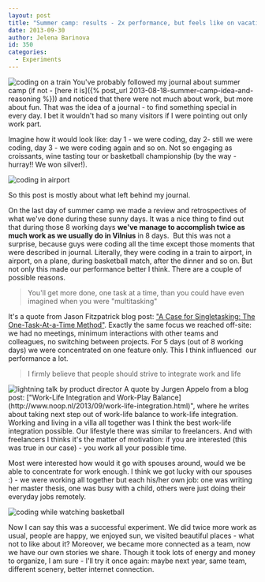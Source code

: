 ```yaml
---
layout: post
title: "Summer camp: results - 2x performance, but feels like on vacations"
date: 2013-09-30
author: Jelena Barinova
id: 350
categories:
  - Experiments
---
```

<img src="{{ site.baseurl }}/img/post_img/1-coding-in-a-train-to-airport.jpg" alt="coding on a train" class="right" />
You've probably followed my journal about summer camp (if not - [here it is]({% post_url 2013-08-18-summer-camp-idea-and-reasoning %})) and noticed that there were not much about work, but more about fun. That was the idea of a journal - to find something special in every day. I bet it wouldn't had so many visitors if I were pointing out only work part. 

Imagine how it would look like: day 1 - we were coding, day 2- still we were coding, day 3 - we were coding again and so on. Not so engaging as croissants, wine tasting tour or basketball championship (by the way - hurray!! We won silver!).

<img src="{{ site.baseurl }}/img/post_img/2-coding-in-airport.jpg" alt="coding in airport" class="left" />


So this post is mostly about what left behind my journal.

On the last day of summer camp we made a review and retrospectives of what we've done during these sunny days. It was a nice thing to find out that during those 8 working days **we've manage to accomplish twice as much work as we usually do in Vilnius** in 8 days.  But this was not a surprise, because guys were coding all the time except those moments that were described in journal. Literally, they were coding in a train to airport, in airport, on a plane, during basketball match, after the dinner and so on. But not only this made our performance better I think. There are a couple of possible reasons.

> You'll get more done, one task at a time, than you could have even imagined when you were "multitasking"

It's a quote from Jason Fitzpatrick blog post: ["A Case for Singletasking: The One-Task-At-a-Time Method"](http://lifehacker.com/5646560/the-one-task-at-a-time-method-increased-efficiency-in-a-multitasking-world). Exactly the same focus we reached off-site: we had no meetings, minimum interactions with other teams and colleagues, no switching between projects. For 5 days (out of 8 working days) we were concentrated on one feature only. This I think influenced  our performance a lot.

> I firmly believe that people should strive to integrate work and life

<img src="{{ site.baseurl }}/img/post_img/3-lightning-talk-by-product-director.jpg" alt="lightning talk by product director" class="right" />
A quote by Jurgen Appelo from a blog post: ["Work-Life Integration and Work-Play Balance](http://www.noop.nl/2013/09/work-life-integration.html)", where he writes about taking next step out of work-life balance to work-life integration. Working and living in a villa all together was I think the best work-life integration possible. Our lifestyle there was similar to freelancers. And with freelancers I thinks it's the matter of motivation: if you are interested (this was true in our case) - you work all your possible time.

Most were interested how would it go with spouses around, would we be able to concentrate for work enough. I think we got lucky with our spouses :) - we were working all together but each his/her own job: one was writing her master thesis, one was busy with a child, others were just doing their everyday jobs remotely.

<img src="{{ site.baseurl }}/img/post_img/6-coding-while-watchin-basketball.jpg" alt="coding while watching basketball" class="left" />

Now I can say this was a successful experiment. We did twice more work as usual, people are happy, we enjoyed sun, we visited beautiful places - what not to like about it? Moreover, we became more connected as a team, now we have our own stories we share. Though it took lots of energy and money to organize, I am sure - I'll try it once again: maybe next year, same team, different scenery, better internet connection.